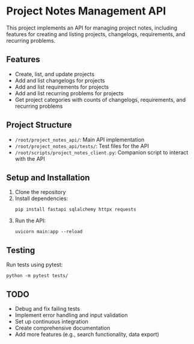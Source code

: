 # Project Notes Management API

This project implements an API for managing project notes, including features for creating and listing projects, changelogs, requirements, and recurring problems.

## Features

- Create, list, and update projects
- Add and list changelogs for projects
- Add and list requirements for projects
- Add and list recurring problems for projects
- Get project categories with counts of changelogs, requirements, and recurring problems

## Project Structure

- `/root/project_notes_api/`: Main API implementation
- `/root/project_notes_api/tests/`: Test files for the API
- `/root/scripts/project_notes_client.py`: Companion script to interact with the API

## Setup and Installation

1. Clone the repository
2. Install dependencies:
   ```
   pip install fastapi sqlalchemy httpx requests
   ```
3. Run the API:
   ```
   uvicorn main:app --reload
   ```

## Testing

Run tests using pytest:

```
python -m pytest tests/
```

## TODO

- Debug and fix failing tests
- Implement error handling and input validation
- Set up continuous integration
- Create comprehensive documentation
- Add more features (e.g., search functionality, data export)

